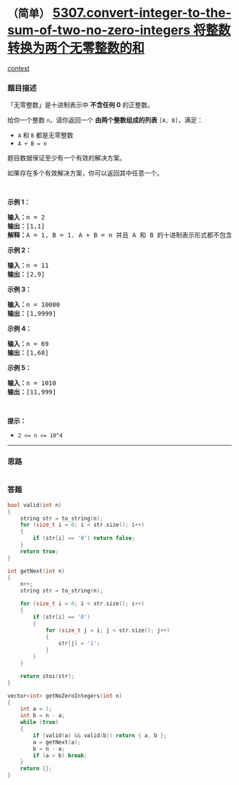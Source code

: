# `（简单）` [5307.convert-integer-to-the-sum-of-two-no-zero-integers 将整数转换为两个无零整数的和](https://leetcode-cn.com/problems/convert-integer-to-the-sum-of-two-no-zero-integers/)

[contest](https://leetcode-cn.com/contest/weekly-contest-171/problems/convert-integer-to-the-sum-of-two-no-zero-integers/)

### 题目描述
<p>「无零整数」是十进制表示中 <strong>不含任何 0</strong>&nbsp;的正整数。</p>

<p>给你一个整数&nbsp;<code>n</code>，请你返回一个 <strong>由两个整数组成的列表</strong> <code>[A, B]</code>，满足：</p>

<ul>
	<li><code>A</code> 和 <code>B</code>&nbsp;都是无零整数</li>
	<li><code>A + B = n</code></li>
</ul>

<p>题目数据保证至少有一个有效的解决方案。</p>

<p>如果存在多个有效解决方案，你可以返回其中任意一个。</p>

<p>&nbsp;</p>

<p><strong>示例 1：</strong></p>

<pre><strong>输入：</strong>n = 2
<strong>输出：</strong>[1,1]
<strong>解释：</strong>A = 1, B = 1. A + B = n 并且 A 和 B 的十进制表示形式都不包含任何 0 。
</pre>

<p><strong>示例 2：</strong></p>

<pre><strong>输入：</strong>n = 11
<strong>输出：</strong>[2,9]
</pre>

<p><strong>示例 3：</strong></p>

<pre><strong>输入：</strong>n = 10000
<strong>输出：</strong>[1,9999]
</pre>

<p><strong>示例 4：</strong></p>

<pre><strong>输入：</strong>n = 69
<strong>输出：</strong>[1,68]
</pre>

<p><strong>示例 5：</strong></p>

<pre><strong>输入：</strong>n = 1010
<strong>输出：</strong>[11,999]
</pre>

<p>&nbsp;</p>

<p><strong>提示：</strong></p>

<ul>
	<li><code>2 &lt;= n &lt;= 10^4</code></li>
</ul>


---
### 思路
```
```



### 答题
``` C++
bool valid(int n)
{
	string str = to_string(n);
	for (size_t i = 0; i < str.size(); i++)
	{
		if (str[i] == '0') return false;
	}
	return true;
}

int getNext(int n)
{
	n++;
	string str = to_string(n);

	for (size_t i = 0; i < str.size(); i++)
	{
		if (str[i] == '0')
		{
			for (size_t j = i; j < str.size(); j++)
			{
				str[j] = '1';
			}
		}
	}

	return stoi(str);
}

vector<int> getNoZeroIntegers(int n)
{
	int a = 1;
	int b = n - a;
	while (true)
	{
		if (valid(a) && valid(b)) return { a, b };
		a = getNext(a);
		b = n - a;
		if (a > b) break;
	}
	return {};
}
```




